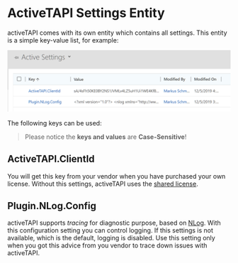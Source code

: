 # ActiveTAPI Settings Entity

activeTAPI comes with its own entity which contains all settings. This entity is a simple key-value list, for example:

![image-20191217151534194](activeTapiSettingEntity.assets/image-20191217151534194.png)

The following keys can be used:

> Please  notice the **keys and values** are **Case-Sensitive**!

## ActiveTAPI.ClientId

You will get this key from your vendor when you have purchased your own license. Without this settings, activeTAPI uses the [shared license](http://activetapi.net/licensing/sharedlicense/?target=_blank).

## Plugin.NLog.Config

activeTAPI supports *tracing* for diagnostic purpose, based on [NLog](https://nlog-project.org/). With this configuration setting you can control logging. If this settings is not available, which is the default, logging is disabled. Use this setting only when you got this advice from you vendor to trace down issues with activeTAPI.
